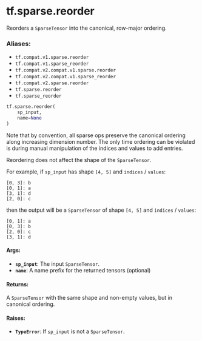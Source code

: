 <div itemscope itemtype="http://developers.google.com/ReferenceObject">
<meta itemprop="name" content="tf.sparse.reorder" />
<meta itemprop="path" content="Stable" />
</div>

# tf.sparse.reorder

Reorders a `SparseTensor` into the canonical, row-major ordering.

### Aliases:

* `tf.compat.v1.sparse.reorder`
* `tf.compat.v1.sparse_reorder`
* `tf.compat.v2.compat.v1.sparse.reorder`
* `tf.compat.v2.compat.v1.sparse_reorder`
* `tf.compat.v2.sparse.reorder`
* `tf.sparse.reorder`
* `tf.sparse_reorder`

``` python
tf.sparse.reorder(
    sp_input,
    name=None
)
```

<!-- Placeholder for "Used in" -->

Note that by convention, all sparse ops preserve the canonical ordering
along increasing dimension number. The only time ordering can be violated
is during manual manipulation of the indices and values to add entries.

Reordering does not affect the shape of the `SparseTensor`.

For example, if `sp_input` has shape `[4, 5]` and `indices` / `values`:

    [0, 3]: b
    [0, 1]: a
    [3, 1]: d
    [2, 0]: c

then the output will be a `SparseTensor` of shape `[4, 5]` and
`indices` / `values`:

    [0, 1]: a
    [0, 3]: b
    [2, 0]: c
    [3, 1]: d

#### Args:


* <b>`sp_input`</b>: The input `SparseTensor`.
* <b>`name`</b>: A name prefix for the returned tensors (optional)


#### Returns:

A `SparseTensor` with the same shape and non-empty values, but in
canonical ordering.



#### Raises:


* <b>`TypeError`</b>: If `sp_input` is not a `SparseTensor`.